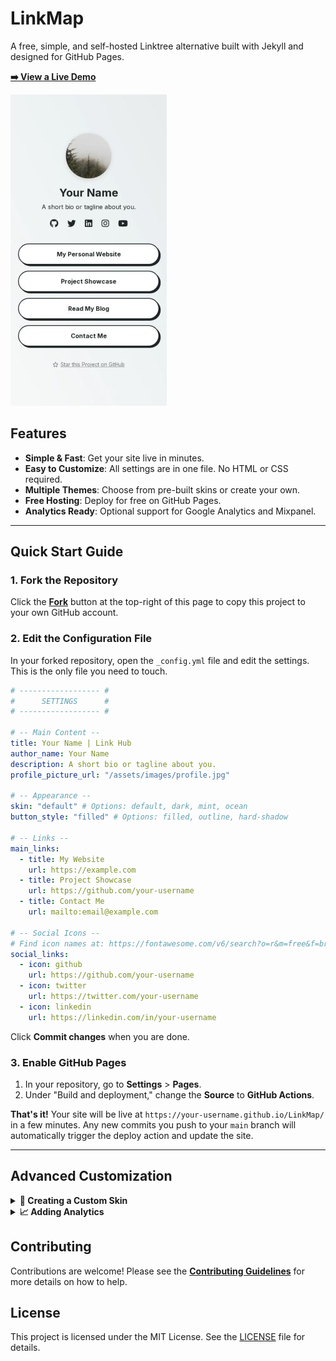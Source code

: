 # LinkMap

A free, simple, and self-hosted Linktree alternative built with Jekyll and designed for GitHub Pages.

[**➡️ View a Live Demo**](https://MrAdityaSaritaSingh.github.io/LinkMap/)

![LinkMap Demo](/assets/images/demo.jpg)

## Features

-   **Simple & Fast**: Get your site live in minutes.
-   **Easy to Customize**: All settings are in one file. No HTML or CSS required.
-   **Multiple Themes**: Choose from pre-built skins or create your own.
-   **Free Hosting**: Deploy for free on GitHub Pages.
-   **Analytics Ready**: Optional support for Google Analytics and Mixpanel.

---

## Quick Start Guide

### 1. Fork the Repository

Click the **[Fork](https://github.com/MrAdityaSaritaSingh/LinkMap/fork)** button at the top-right of this page to copy this project to your own GitHub account.

### 2. Edit the Configuration File

In your forked repository, open the `_config.yml` file and edit the settings. This is the only file you need to touch.

```yaml
# ------------------ #
#      SETTINGS      #
# ------------------ #

# -- Main Content --
title: Your Name | Link Hub
author_name: Your Name
description: A short bio or tagline about you.
profile_picture_url: "/assets/images/profile.jpg"

# -- Appearance --
skin: "default" # Options: default, dark, mint, ocean
button_style: "filled" # Options: filled, outline, hard-shadow

# -- Links --
main_links:
  - title: My Website
    url: https://example.com
  - title: Project Showcase
    url: https://github.com/your-username
  - title: Contact Me
    url: mailto:email@example.com

# -- Social Icons --
# Find icon names at: https://fontawesome.com/v6/search?o=r&m=free&f=brands
social_links:
  - icon: github
    url: https://github.com/your-username
  - icon: twitter
    url: https://twitter.com/your-username
  - icon: linkedin
    url: https://linkedin.com/in/your-username
```

Click **Commit changes** when you are done.

### 3. Enable GitHub Pages

1.  In your repository, go to **Settings** > **Pages**.
2.  Under "Build and deployment," change the **Source** to **GitHub Actions**.

**That's it!** Your site will be live at `https://your-username.github.io/LinkMap/` in a few minutes. Any new commits you push to your `main` branch will automatically trigger the deploy action and update the site.

---

## Advanced Customization

<details>
<summary><strong>🎨 Creating a Custom Skin</strong></summary>

1.  Go to the `_sass/skins/` directory.
2.  Copy `custom.scss` and rename it (e.g., `my-theme.scss`).
3.  Edit the color variables in your new file.
4.  In `_config.yml`, set `skin: "my-theme"`.
</details>

<details>
<summary><strong>📈 Adding Analytics</strong></summary>

1.  In `_config.yml`, find the `analytics` section.
2.  Set the `provider` to `"google"` or `"mixpanel"`.
3.  Paste your tracking ID or token into the correct field.
</details>

## Contributing

Contributions are welcome! Please see the [**Contributing Guidelines**](CONTRIBUTING.md) for more details on how to help.

## License

This project is licensed under the MIT License. See the [LICENSE](LICENSE) file for details.